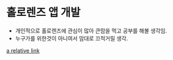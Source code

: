 # 홀로렌즈 앱 개발

* 개인적으로 홀로렌즈에 관심이 많아 큰맘을 먹고 공부를 해볼 생각임.
* 누구가를 위한것이 아니여서 맘대로 끄적거릴 생각.

[a relative link](./Test.md)
